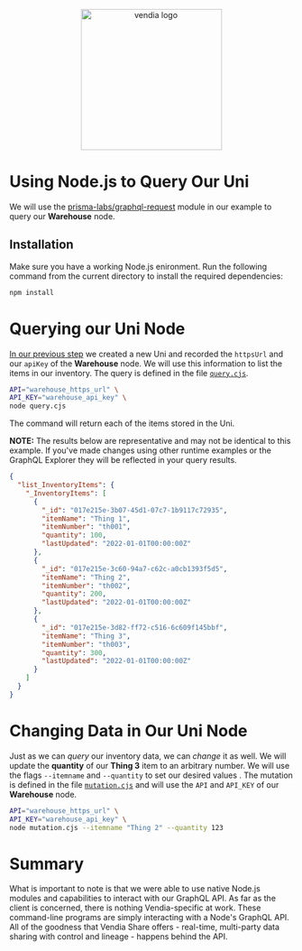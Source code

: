 <p align="center">
  <a href="https://vendia.net/">
    <img src="https://www.vendia.com/images/logo/logo.svg" alt="vendia logo" width="250px">
  </a>
</p>

# Using Node.js to Query Our Uni

We will use the [prisma-labs/graphql-request](https://github.com/prisma-labs/graphql-request) module in our example to query our **Warehouse** node.

## Installation

Make sure you have a working Node.js enironment. Run the following command from the current directory to install the required dependencies:

```bash
npm install
```

# Querying our Uni Node

[In our previous step](../creating-our-uni.md) we created a new Uni and recorded the `httpsUrl` and our `apiKey` of the **Warehouse** node. We will use this information to list the items in our inventory. The query is defined in the file [`query.cjs`](./query.cjs).

```bash
API="warehouse_https_url" \
API_KEY="warehouse_api_key" \
node query.cjs
```

The command will return each of the items stored in the Uni.

**NOTE:** The results below are representative and may not be identical to this example. If you've made changes using other runtime examples or the GraphQL Explorer they will be reflected in your query results.

```json
{
  "list_InventoryItems": {
    "_InventoryItems": [
      {
        "_id": "017e215e-3b07-45d1-07c7-1b9117c72935",
        "itemName": "Thing 1",
        "itemNumber": "th001",
        "quantity": 100,
        "lastUpdated": "2022-01-01T00:00:00Z"
      },
      {
        "_id": "017e215e-3c60-94a7-c62c-a0cb1393f5d5",
        "itemName": "Thing 2",
        "itemNumber": "th002",
        "quantity": 200,
        "lastUpdated": "2022-01-01T00:00:00Z"
      },
      {
        "_id": "017e215e-3d82-ff72-c516-6c609f145bbf",
        "itemName": "Thing 3",
        "itemNumber": "th003",
        "quantity": 300,
        "lastUpdated": "2022-01-01T00:00:00Z"
      }
    ]
  }
}
```

# Changing Data in Our Uni Node

Just as we can _query_ our inventory data, we can _change_ it as well. We will update the **quantity** of our **Thing 3** item to an arbitrary number. We will use the flags `--itemname` and `--quantity` to set our desired values . The mutation is defined in the file [`mutation.cjs`](./mutation.cjs) and will use the `API` and `API_KEY` of our **Warehouse** node.

```bash
API="warehouse_https_url" \
API_KEY="warehouse_api_key" \
node mutation.cjs --itemname "Thing 2" --quantity 123
```

# Summary

What is important to note is that we were able to use native Node.js modules and capabilities to interact with our GraphQL API. As far as the client is concerned, there is nothing Vendia-specific at work. These command-line programs are simply interacting with a Node's GraphQL API. All of the goodness that Vendia Share offers - real-time, multi-party data sharing with control and lineage - happens behind the API.

